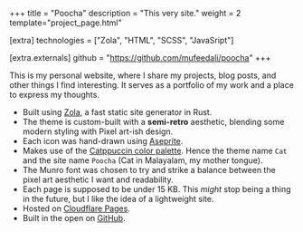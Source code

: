 +++
title = "Poocha"
description = "This very site."
weight = 2
template="project_page.html"

[extra]
technologies = ["Zola", "HTML", "SCSS", "JavaSript"]

[extra.externals]
github = "https://github.com/mufeedali/poocha"
+++

This is my personal website, where I share my projects, blog posts, and other things I find interesting. It serves as a portfolio of my work and a place to express my thoughts.

- Built using [Zola](https://www.getzola.org/), a fast static site generator in Rust.
- The theme is custom-built with a **semi-retro** aesthetic, blending some modern styling with Pixel art-ish design.
- Each icon was hand-drawn using [Aseprite](https://www.aseprite.org/).
- Makes use of the [Catppuccin color palette](https://catppuccin.com/palette/). Hence the theme name `Cat` and the site name `Poocha` (Cat in Malayalam, my mother tongue).
- The Munro font was chosen to try and strike a balance between the pixel art aesthetic I want and readability.
- Each page is supposed to be under 15 KB. This *might* stop being a thing in the future, but I like the idea of a lightweight site.
- Hosted on [Cloudflare Pages](https://pages.cloudflare.com/).
- Built in the open on [GitHub](https://github.com/mufeedali/poocha).
